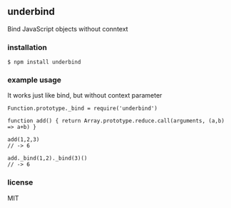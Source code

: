 ## underbind

Bind JavaScript objects without conntext

### installation

```
$ npm install underbind
```

### example usage

It works just like bind, but without context parameter

```
Function.prototype._bind = require('underbind')

function add() { return Array.prototype.reduce.call(arguments, (a,b) => a+b) }

add(1,2,3)
// -> 6

add._bind(1,2)._bind(3)()
// -> 6
```

### license

MIT
